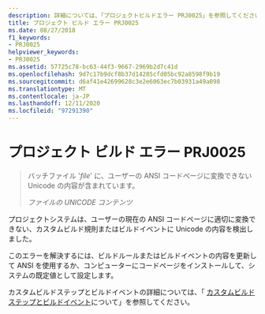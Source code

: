 ```yaml
---
description: 詳細については、「プロジェクトビルドエラー PRJ0025」を参照してください。
title: プロジェクト ビルド エラー PRJ0025
ms.date: 08/27/2018
f1_keywords:
- PRJ0025
helpviewer_keywords:
- PRJ0025
ms.assetid: 57725c78-bc63-44f3-9667-2969b2d7c41d
ms.openlocfilehash: 9d7c17b9dcf8b37d14285cfd05bc92a8598f9b19
ms.sourcegitcommit: d6af41e42699628c3e2e6063ec7b03931a49a098
ms.translationtype: MT
ms.contentlocale: ja-JP
ms.lasthandoff: 12/11/2020
ms.locfileid: "97291390"
---
```

# <a name="project-build-error-prj0025"></a>プロジェクト ビルド エラー PRJ0025

> バッチファイル '*file*' に、ユーザーの ANSI コードページに変換できない Unicode の内容が含まれています。
>
> *ファイルの UNICODE コンテンツ*

プロジェクトシステムは、ユーザーの現在の ANSI コードページに適切に変換できない、カスタムビルド規則またはビルドイベントに Unicode の内容を検出しました。

このエラーを解決するには、ビルドルールまたはビルドイベントの内容を更新して ANSI を使用するか、コンピューターにコードページをインストールして、システムの既定値として設定します。

カスタムビルドステップとビルドイベントの詳細については、「 [カスタムビルドステップとビルドイベント](../../build/understanding-custom-build-steps-and-build-events.md)について」を参照してください。
